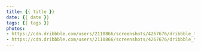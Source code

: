 ```yaml
---
title: {{ title }}
date: {{ date }}
tags: {{ tags }}
photos:
- https://cdn.dribbble.com/users/2110866/screenshots/4267676/dribbble_thank_2.jpg
- https://cdn.dribbble.com/users/2110866/screenshots/4267676/dribbble_thank_2.jpg
---
```

